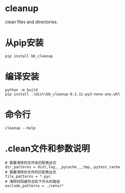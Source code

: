 # cleanup
clean files and directories.
# 从pip安装
```commandline
pip install bb_cleanup
```
# 编译安装
```
python -m build
pip install .\dist\bb_cleanup-0.1.11-py3-none-any.whl
```
# 命令行
```
cleanup --help
```
# .clean文件和参数说明
```
# 需要清除的文件夹匹配表达式
dir_patterns = dist,log,__pycache__,tmp,.pytest_cache
# 需要清除的文件的匹配表达式
file_patterns = *.pyc
# 清除时回避符合如下开头的路径
exclude_patterns = ./venv/*
```
